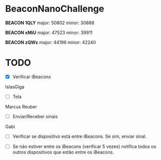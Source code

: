 # BeaconNanoChallenge

<b>BEACON 1QLY</b> 
major: 50802
minor: 30888

<b>BEACON xMiU</b>
major: 47523
minor: 39911

<b>BEACON zQWz</b>
major: 44196
minor: 42240

# TODO

- [x] Verificar iBeacons

IslasGiga
- [ ] Tela 

Marcus Reuber
- [ ] Enviar/Receber sinais

Gabi
- [ ] Verificar se dispositivo está entre iBeacons. Se sim, enviar sinal. 
- [ ] Se não estiver entre os iBeacons (verificar 5 vezes) notifica todos os outros dispositivos que estão entre os iBeacons.

